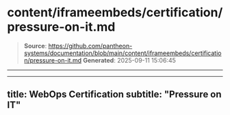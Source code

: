 # content/iframeembeds/certification/pressure-on-it.md

> **Source**: https://github.com/pantheon-systems/documentation/blob/main/content/iframeembeds/certification/pressure-on-it.md
> **Generated**: 2025-09-11 15:06:45

---

---
title: WebOps Certification
subtitle: "Pressure on IT"
---

<Partial file="certification-guide/pressure-on-it.md" />
